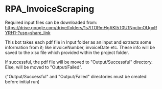 # RPA_InvoiceScraping
Required input files can be downloaded from: https://drive.google.com/drive/folders/1s7lTORmHgAKI5T0U1NpcbnOUgxRYRH1-?usp=share_link

This bot takes each pdf file in Input folder as an input and extracts some information from it; like invoiceNumber, invoiceDate etc.
These info will be saved to the xlsx file which provided within the project folder.

If successful, the pdf file will be moved to "Output/Successful" directory. Else, will be moved to "Output/Failed".

 ("Output/Successful" and "Output/Failed" directories must be created before initial run)
